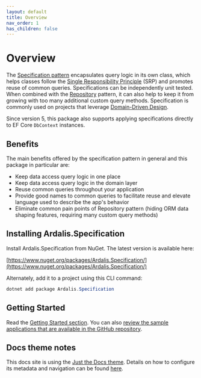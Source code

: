 ```yaml
---
layout: default
title: Overview
nav_order: 1
has_children: false
---
```

# Overview

The [Specification pattern](https://deviq.com/design-patterns/specification-pattern) encapsulates query logic in its own class, which helps classes follow the [Single Responsibility Principle](https://deviq.com/principles/single-responsibility-principle) (SRP) and promotes reuse of common queries. Specifications can be independently unit tested. When combined with the [Repository](https://deviq.com/design-patterns/repository-pattern) pattern, it can also help to keep it from growing with too many additional custom query methods. Specification is commonly used on projects that leverage [Domain-Driven Design](https://deviq.com/domain-driven-design/ddd-overview).

Since version 5, this package also supports applying specifications directly to EF Core `DbContext` instances.

## Benefits

The main benefits offered by the specification pattern in general and this package in particular are:

- Keep data access query logic in one place
- Keep data access query logic in the domain layer
- Reuse common queries throughout your application
- Provide good names to common queries to facilitate reuse and elevate language used to describe the app's behavior
- Eliminate common pain points of Repository pattern (hiding ORM data shaping features, requiring many custom query methods)

## Installing Ardalis.Specification

Install Ardalis.Specification from NuGet. The latest version is available here:

[https://www.nuget.org/packages/Ardalis.Specification/](https://www.nuget.org/packages/Ardalis.Specification/)

Alternately, add it to a project using this CLI command:

```powershell
dotnet add package Ardalis.Specification
```

## Getting Started

Read the [Getting Started section](getting-started/). You can also [review the sample applications that are available in the GitHub repository](https://github.com/ardalis/Specification/tree/main/samples).

## Docs theme notes

This docs site is using the [Just the Docs theme](https://just-the-docs.github.io/just-the-docs/). Details on how to configure its metadata and navigation can be found [here](https://just-the-docs.github.io/just-the-docs/docs/navigation-structure/).
